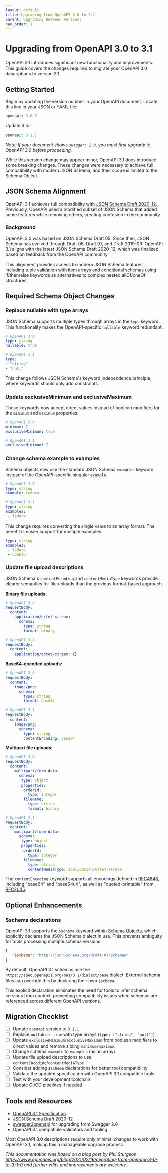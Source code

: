 ```yaml
---
layout: default
title: Upgrading from OpenAPI 3.0 to 3.1
parent: Upgrading Between Versions
nav_order: 1
---
```


# Upgrading from OpenAPI 3.0 to 3.1

OpenAPI 3.1 introduces significant new functionality and improvements. This guide covers the changes required to migrate your OpenAPI 3.0 descriptions to version 3.1.

## Getting Started

Begin by updating the version number in your OpenAPI document. Locate this line in your JSON or YAML file:

```yaml
openapi: 3.0.3
```

Update it to:

```yaml
openapi: 3.1.1
```

*Note: If your document shows `swagger: 2.0`, you must first upgrade to OpenAPI 3.0 before proceeding.*

While this version change may appear minor, OpenAPI 3.1 does introduce some breaking changes. These changes were necessary to achieve full compatibility with modern JSON Schema, and their scope is limited to the Schema Object.

## JSON Schema Alignment

OpenAPI 3.1 achieves full compatibility with [JSON Schema Draft 2020-12](https://www.ietf.org/archive/id/draft-bhutton-json-schema-01.html). Previously, OpenAPI used a modified subset of JSON Schema that added some features while removing others, creating confusion in the community.

### Background

OpenAPI 3.0 was based on JSON Schema Draft 05. Since then, JSON Schema has evolved through Draft 06, Draft 07, and Draft 2019-09. OpenAPI 3.1 aligns with the latest JSON Schema Draft 2020-12, which was finalized based on feedback from the OpenAPI community.

This alignment provides access to modern JSON Schema features, including tuple validation with item arrays and conditional schemas using if/then/else keywords as alternatives to complex nested allOf/oneOf structures.

## Required Schema Object Changes

### Replace nullable with type arrays

JSON Schema supports multiple types through arrays in the `type` keyword. This functionality makes the OpenAPI-specific `nullable` keyword redundant.

```yaml
# OpenAPI 3.0
type: string
nullable: true
```

```yaml
# OpenAPI 3.1
type:
- "string"
- "null"
```

This change follows JSON Schema's keyword independence principle, where keywords should only add constraints.

### Update exclusiveMinimum and exclusiveMaximum

These keywords now accept direct values instead of boolean modifiers for the `minimum` and `maximum` properties.

```yaml
# OpenAPI 3.0
minimum: 7
exclusiveMinimum: true
```

```yaml
# OpenAPI 3.1
exclusiveMinimum: 7
```

### Change schema example to examples

Schema objects now use the standard JSON Schema `examples` keyword instead of the OpenAPI-specific singular `example`.

```yaml
# OpenAPI 3.0
type: string
example: fedora
```

```yaml
# OpenAPI 3.1
type: string
examples:
 - fedora
```

This change requires converting the single value to an array format. The benefit is easier support for multiple examples:

```yaml
type: string
examples:
 - fedora
 - ubuntu
```

### Update file upload descriptions

JSON Schema's `contentEncoding` and `contentMediaType` keywords provide clearer semantics for file uploads than the previous format-based approach.

**Binary file uploads:**

```yaml
# OpenAPI 3.0
requestBody:
  content:
    application/octet-stream:
      schema:
        type: string
        format: binary
```

```yaml
# OpenAPI 3.1
requestBody:
  content:
    application/octet-stream: {}
```

**Base64-encoded uploads:**

```yaml
# OpenAPI 3.0
requestBody:
  content:
    image/png:
      schema:
        type: string
        format: base64
```

```yaml
# OpenAPI 3.1
requestBody:
  content:
    image/png:
      schema:
        type: string
        contentEncoding: base64
```

**Multipart file uploads:**

```yaml
# OpenAPI 3.0
requestBody:
  content:
    multipart/form-data:
      schema:
       type: object
       properties:
        orderId:
          type: integer
        fileName:
          type: string
          format: binary
```

```yaml
# OpenAPI 3.1
requestBody:
  content:
    multipart/form-data:
      schema:
       type: object
       properties:
        orderId:
          type: integer
        fileName:
          type: string
          contentMediaType: application/octet-stream
```

The `contentEncoding` keyword supports all encodings defined in [RFC4648](https://tools.ietf.org/html/rfc4648), including "base64" and "base64url", as well as "quoted-printable" from [RFC2045](https://tools.ietf.org/html/rfc2045#section-6.7).

## Optional Enhancements

### $schema declarations

OpenAPI 3.1 supports the `$schema` keyword within [Schema Objects](https://spec.openapis.org/oas/v3.1.html#schema-object), which explicitly declares the JSON Schema dialect in use. This prevents ambiguity for tools processing multiple schema versions.

```json
{
   "$schema": "http://json-schema.org/draft-07/schema#"
}
```

By default, OpenAPI 3.1 schemas use the `https://spec.openapis.org/oas/3.1/dialect/base` dialect. External schema files can override this by declaring their own `$schema`.

This explicit declaration eliminates the need for tools to infer schema versions from context, preventing compatibility issues when schemas are referenced across different OpenAPI versions.

## Migration Checklist

- [ ] Update `openapi` version to `3.1.1`
- [ ] Replace `nullable: true` with type arrays (`type: ["string", "null"]`)
- [ ] Update `exclusiveMinimum`/`exclusiveMaximum` from boolean modifiers to direct values and remove sibling `minimum/maximum`
- [ ] Change schema `example` to `examples` (as an array)
- [ ] Update file upload descriptions to use `contentEncoding`/`contentMediaType`
- [ ] Consider adding `$schema` declarations for better tool compatibility
- [ ] Validate the updated specification with OpenAPI 3.1 compatible tools
- [ ] Test with your development toolchain
- [ ] Update CI/CD pipelines if needed

## Tools and Resources

- [OpenAPI 3.1 Specification](https://spec.openapis.org/oas/v3.1)
- [JSON Schema Draft 2020-12](https://json-schema.org/draft/2020-12/schema)
- [swagger2openapi](https://github.com/Mermade/oas-kit/blob/master/packages/swagger2openapi/README.md) for upgrading from Swagger 2.0
- OpenAPI 3.1 compatible validators and tooling

Most OpenAPI 3.0 descriptions require only minimal changes to work with OpenAPI 3.1, making this a manageable upgrade process.

_This documentation was based on a blog post by Phil Sturgeon: https://www.openapis.org/blog/2021/02/16/migrating-from-openapi-3-0-to-3-1-0 and further edits and improvements are welcome._
